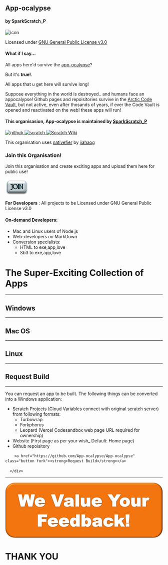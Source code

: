 ## App-ocalypse
#### by SparkScratch_P
![icon](https://raw.githubusercontent.com/SparkScratch-P/Home/main/favicon.ico) 

Licensed under [GNU General Public License v3.0](https://github.com/App-ocalypse/App-ocalypse/blob/main/LICENSE)

#### What if I say...
   All apps here'd survive the [app-ocalypse](https://techcrunch.com/2017/06/05/apples-idea-of-an-apocalypse-is-a-world-without-apps/)?
   
  But it's **true!**.
  
  All apps that u get here will survive long!
  
  Suppose everything in the world is destroyed.. and humans face an appocalypse! Github pages and repoisitories survive in the [Arctic Code Vault](https://archiveprogram.github.com/), but not active, even after thosands of years, if ever the Code Vault is opened and reactivated on the web! these apps will 
 run!

#### This organisasion, **App-ocalypse** is maintained by [SparkScratch_P](https://sparkscratch-p.github.io/Home/)
[![github](https://raw.githubusercontent.com/SparkScratch-P/Home/gh-pages/github.png) ](https://github.com/SparkScratch-P) [ ![scratch](https://raw.githubusercontent.com/SparkScratch-P/Home/gh-pages/scratch.png) ](https://scratch.mit.edu/users/SparkScratch_P/) [ ![Scratch Wiki](https://raw.githubusercontent.com/SparkScratch-P/Home/gh-pages/scratch%20wiki.png)](https://en.scratch-wiki.info/wiki/User:SparkScratch_P)

This organisation uses [nativefier](https://github.com/jiahaog/nativefier#nativefier) by [jiahaog](https://jiahao.codes/)

### Join this Organisation!
Join this organisation and create exciting apps and upload them here for public use!

[![JOIn](https://raw.githubusercontent.com/App-ocalypse/App-ocalypse/gh-pages/cooltext374945416100715.png) ](https://github.com/App-ocalypse)

**For Developers** : All projects to be Licensed under GNU General Public License v3.0

#### On-demand Developers:
- Mac and Linux users of Node.js
- Web-developers on MarkDown
- Conversion specialists:
   - HTML to exe,app,love
   - Sb3 to exe,app,love

# The Super-Exciting Collection of Apps
___

## Windows
---


## Mac OS
---

## Linux
---

## Request Build
---
You can request an app to be built. The following things can be converted into a Windows application:
- Scratch Projects (Cloud Variables connect with original scratch server) from following formats:
   - Turbowrap
   - Forkphorus
   - Leopard (Vercel Codesandbox web page URL required for ownership)
- Website (First page as per your wish_ Default: Home page)  
- Github repoisitory

<div id="banner">
        <span id="logo"></span>

        <a href="https://github.com/App-ocalypse/App-ocalypse" class="button fork"><strong>Request Build</strong></a>
        
      </div>
   ---
   
  [![Feedbacks](https://raw.githubusercontent.com/App-ocalypse/App-ocalypse/gh-pages/scars-to-your-beautiful-ford-festiva-karaoke-mp3-know-it-all-feedback-button-png-image-432119d4af9a5b77388892542b53f37c.png)](https://github.com/App-ocalypse/App-ocalypse/issues/1)
   
# THANK YOU



